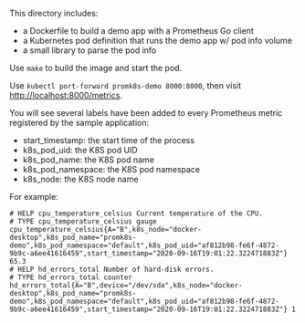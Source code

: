 This directory includes:

- a Dockerfile to build a demo app with a Prometheus Go client
- a Kubernetes pod definition that runs the demo app w/ pod info volume
- a small library to parse the pod info

Use `make` to build the image and start the pod.

Use `kubectl port-forward promk8s-demo 8000:8000`, then visit [http://localhost:8000/metrics](http://localhost:8000/metrics).

You will see several labels have been added to every Prometheus metric
registered by the sample application:
- start_timestamp:   the start time of the process
- k8s_pod_uid:       the K8S pod UID
- k8s_pod_name:      the K8S pod name
- k8s_pod_namespace: the K8S pod namespace
- k8s_node:          the K8S node name

For example:

```
# HELP cpu_temperature_celsius Current temperature of the CPU.
# TYPE cpu_temperature_celsius gauge
cpu_temperature_celsius{A="B",k8s_node="docker-desktop",k8s_pod_name="promk8s-demo",k8s_pod_namespace="default",k8s_pod_uid="af812b98-fe6f-4872-9b9c-a6ee41616459",start_timestamp="2020-09-16T19:01:22.322471883Z"} 65.3
# HELP hd_errors_total Number of hard-disk errors.
# TYPE hd_errors_total counter
hd_errors_total{A="B",device="/dev/sda",k8s_node="docker-desktop",k8s_pod_name="promk8s-demo",k8s_pod_namespace="default",k8s_pod_uid="af812b98-fe6f-4872-9b9c-a6ee41616459",start_timestamp="2020-09-16T19:01:22.322471883Z"} 1
```
